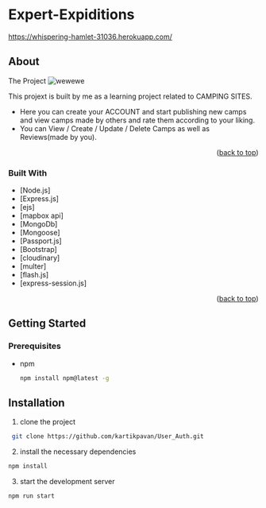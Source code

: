 # Expert-Expiditions 
https://whispering-hamlet-31036.herokuapp.com/
<!-- ABOUT THE PROJECT -->
## About 
The Project
![wewewe](https://user-images.githubusercontent.com/81632171/151202607-23787210-ef14-40a5-a157-526b87667dfc.png)

This projext is built by me as a learning project related to CAMPING SITES.

* Here you can create your ACCOUNT and start publishing new camps and view camps made by others and rate them according to your liking.
* You can View / Create / Update / Delete Camps as well as Reviews(made by you).

<p align="right">(<a href="#top">back to top</a>)</p>

### Built With


* [Node.js]
* [Express.js]
* [ejs]
* [mapbox api]
* [MongoDb]
* [Mongoose]
* [Passport.js]
* [Bootstrap]
* [cloudinary]
* [multer]
* [flash.js]
* [express-session.js]

<p align="right">(<a href="#top">back to top</a>)</p>


<!-- GETTING STARTED -->
## Getting Started


### Prerequisites

* npm
  ```sh
  npm install npm@latest -g
  ```


## Installation
1) clone the project
```bash
 git clone https://github.com/kartikpavan/User_Auth.git
```
2) install the necessary dependencies
``` bash
npm install
```
3) start the development server
``` bash
npm run start 
```
